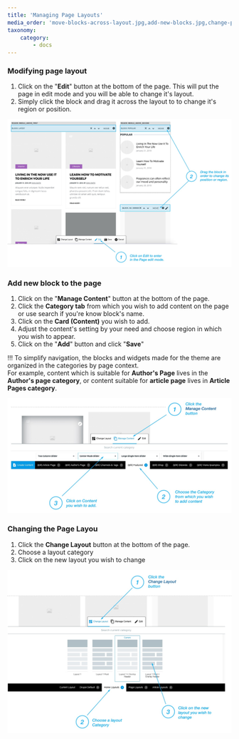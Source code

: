 ```yaml
---
title: 'Managing Page Layouts'
media_order: 'move-blocks-across-layout.jpg,add-new-blocks.jpg,change-page-layout.jpg'
taxonomy:
    category:
        - docs
---
```


### Modifying page layout

1. Click on the "**Edit**" button at the bottom of the page. This will put the page in edit mode and you will be able to change it's layout.
2. Simply click the block and drag it across the layout to to change it's region or position.

![](move-blocks-across-layout.jpg)

### Add new block to the page

1. Click on the "**Manage Content**" button at the bottom of the page.
2. Click the **Category tab** from which you wish to add content on the page or use search if you're know block's name.
3. Click on the **Card (Content)** you wish to add.
4. Adjust the content's setting by your need and choose region in which you wish to appear. 
5. Click on the "**Add**" button and click "**Save**"

!!! To simplify navigation, the blocks and widgets made for the theme are organized in the categories by page context. <br>For example, content which is suitable for **Author's Page** lives in the **Author's page category**, or content suitable for **article page** lives in **Article Pages category**.

![](add-new-blocks.jpg)

### Changing the Page Layou

1. Click the **Change Layout** button at the bottom of the page.
2. Choose a layout category
3. Click on the new layout you wish to change

![](change-page-layout.jpg)
